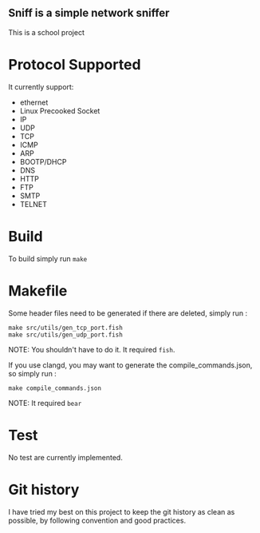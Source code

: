 ## Sniff is a simple network sniffer

This is a school project

# Protocol Supported

It currently support:

- ethernet
- Linux Precooked Socket
- IP
- UDP
- TCP
- ICMP
- ARP
- BOOTP/DHCP
- DNS
- HTTP
- FTP
- SMTP
- TELNET

# Build

To build simply run ```make```

# Makefile

Some header files need to be generated if there are deleted, simply run :
```
make src/utils/gen_tcp_port.fish
make src/utils/gen_udp_port.fish
```
NOTE: You shouldn't have to do it. It required ```fish```.

If you use clangd, you may want to generate the compile_commands.json, so simply run :

```
make compile_commands.json
```
NOTE: It required ```bear```

# Test

No test are currently implemented.

# Git history

I have tried my best on this project to keep the git history as clean as
possible, by following convention and good practices.
